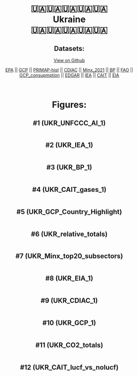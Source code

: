 
<center>
<h1 align="center">
🇺🇦🇺🇦🇺🇦🇺🇦🇺🇦
<br>
Ukraine
<br>
🇺🇦🇺🇦🇺🇦🇺🇦🇺🇦
</h1>
<h2>Datasets:</h2>
<p><a href="https://github.com/dquintani/GreenhouseData/tree/master/country_data/UKR_Ukraine/data">View on Github</a>
<br></p><p><a href="data/UKR_EPA.csv">EPA</a> || <a href="data/UKR_GCP.csv">GCP</a> || <a href="data/UKR_PRIMAP-hist.csv">PRIMAP-hist</a> || <a href="data/UKR_CDIAC.csv">CDIAC</a> || <a href="data/UKR_Minx_2021.csv">Minx_2021</a> || <a href="data/UKR_BP.csv">BP</a> || <a href="data/UKR_FAO.csv">FAO</a> || <a href="data/UKR_GCP_consupmption.csv">GCP_consupmption</a> || <a href="data/UKR_EDGAR.csv">EDGAR</a> || <a href="data/UKR_IEA.csv">IEA</a> || <a href="data/UKR_CAIT.csv">CAIT</a> || <a href="data/UKR_EIA.csv">EIA</a></p><p><br></p>
<h1>Figures:</h1><h2>#1 (UKR_UNFCCC_AI_1)</h2>
<p><img alt="" src="figures/UKR_UNFCCC_AI_1.png" /></p><h2>#2 (UKR_IEA_1)</h2>
<p><img alt="" src="figures/UKR_IEA_1.png" /></p><h2>#3 (UKR_BP_1)</h2>
<p><img alt="" src="figures/UKR_BP_1.png" /></p><h2>#4 (UKR_CAIT_gases_1)</h2>
<p><img alt="" src="figures/UKR_CAIT_gases_1.png" /></p><h2>#5 (UKR_GCP_Country_Highlight)</h2>
<p><img alt="" src="figures/UKR_GCP_Country_Highlight.png" /></p><h2>#6 (UKR_relative_totals)</h2>
<p><img alt="" src="figures/UKR_relative_totals.png" /></p><h2>#7 (UKR_Minx_top20_subsectors)</h2>
<p><img alt="" src="figures/UKR_Minx_top20_subsectors.png" /></p><h2>#8 (UKR_EIA_1)</h2>
<p><img alt="" src="figures/UKR_EIA_1.png" /></p><h2>#9 (UKR_CDIAC_1)</h2>
<p><img alt="" src="figures/UKR_CDIAC_1.png" /></p><h2>#10 (UKR_GCP_1)</h2>
<p><img alt="" src="figures/UKR_GCP_1.png" /></p><h2>#11 (UKR_CO2_totals)</h2>
<p><img alt="" src="figures/UKR_CO2_totals.png" /></p><h2>#12 (UKR_CAIT_lucf_vs_nolucf)</h2>
<p><img alt="" src="figures/UKR_CAIT_lucf_vs_nolucf.png" /></p>